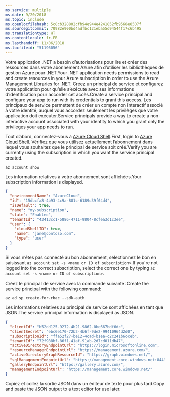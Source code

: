 ```yaml
---
ms.service: multiple
ms.date: 9/20/2018
ms.topic: include
ms.openlocfilehash: 5c8cb328802cfb94e944e4241852fb9568e8507f
ms.sourcegitcommit: 70982e900bd4adfbc121eba55d94544f17c6b495
ms.translationtype: HT
ms.contentlocale: fr-FR
ms.lasthandoff: 11/06/2018
ms.locfileid: "51196056"
---
```

<span data-ttu-id="e0744-101">Votre application .NET a besoin d’autorisations pour lire et créer des ressources dans votre abonnement Azure afin d’utiliser les bibliothèques de gestion Azure pour .NET.</span><span class="sxs-lookup"><span data-stu-id="e0744-101">Your .NET application needs permissions to read and create resources in your Azure subscription in order to use the Azure Management Libraries for .NET.</span></span> <span data-ttu-id="e0744-102">Créez un principal de service et configurez votre application pour qu’elle s’exécute avec ses informations d’identification pour accorder cet accès.</span><span class="sxs-lookup"><span data-stu-id="e0744-102">Create a service principal and configure your app to run with its credentials to grant this access.</span></span> <span data-ttu-id="e0744-103">Les principaux de service permettent de créer un compte non interactif associé à votre identité, auquel vous accordez seulement les privilèges que votre application doit exécuter.</span><span class="sxs-lookup"><span data-stu-id="e0744-103">Service principals provide a way to create a non-interactive account associated with your identity to which you grant only the privileges your app needs to run.</span></span>

<span data-ttu-id="e0744-104">Tout d’abord, connectez-vous à [Azure Cloud Shell](https://shell.azure.com/bash).</span><span class="sxs-lookup"><span data-stu-id="e0744-104">First, login to [Azure Cloud Shell](https://shell.azure.com/bash).</span></span> <span data-ttu-id="e0744-105">Vérifiez que vous utilisez actuellement l’abonnement dans lequel vous souhaitez que le principal de service soit créé.</span><span class="sxs-lookup"><span data-stu-id="e0744-105">Verify you are currently using the subscription in which you want the service principal created.</span></span> 

```azurecli-interactive
az account show
```

<span data-ttu-id="e0744-106">Les information relatives à votre abonnement sont affichées.</span><span class="sxs-lookup"><span data-stu-id="e0744-106">Your subscription information is displayed.</span></span>

```json
{
  "environmentName": "AzureCloud",
  "id": "15dbcfa8-4b93-4c9a-881c-6189d39f04d4",
  "isDefault": true,
  "name": "my-subscription",
  "state": "Enabled",
  "tenantId": "43413cc1-5886-4711-9804-8cfea3d1c3ee",
  "user": {
    "cloudShellID": true,
    "name": "jane@contoso.com",
    "type": "user"
  }
}
```

<span data-ttu-id="e0744-107">Si vous n’êtes pas connecté au bon abonnement, sélectionnez le bon en saisissant `az account set -s <name or ID of subscription>`.</span><span class="sxs-lookup"><span data-stu-id="e0744-107">If you're not logged into the correct subscription, select the correct one by typing `az account set -s <name or ID of subscription>`.</span></span>

<span data-ttu-id="e0744-108">Créez le principal de service avec la commande suivante :</span><span class="sxs-lookup"><span data-stu-id="e0744-108">Create the service principal with the following command:</span></span>

```azurecli-interactive
az ad sp create-for-rbac --sdk-auth
```

<span data-ttu-id="e0744-109">Les informations relatives au principal de service sont affichées en tant que JSON.</span><span class="sxs-lookup"><span data-stu-id="e0744-109">The service principal information is displayed as JSON.</span></span>

```json
{
  "clientId": "b52dd125-9272-4b21-9862-0be667bdf6dc",
  "clientSecret": "ebc6e170-72b2-4b6f-9de2-99410964d2d0",
  "subscriptionId": "ffa52f27-be12-4cad-b1ea-c2c241b6cceb",
  "tenantId": "72f988bf-86f1-41af-91ab-2d7cd011db47",
  "activeDirectoryEndpointUrl": "https://login.microsoftonline.com",
  "resourceManagerEndpointUrl": "https://management.azure.com/",
  "activeDirectoryGraphResourceId": "https://graph.windows.net/",
  "sqlManagementEndpointUrl": "https://management.core.windows.net:8443/",
  "galleryEndpointUrl": "https://gallery.azure.com/",
  "managementEndpointUrl": "https://management.core.windows.net/"
}
```

<span data-ttu-id="e0744-110">Copiez et collez la sortie JSON dans un éditeur de texte pour plus tard.</span><span class="sxs-lookup"><span data-stu-id="e0744-110">Copy and paste the JSON output to a text editor for use later.</span></span>
